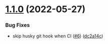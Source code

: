 # [1.1.0](https://github.com/dazedbear/rubber-duck-game/compare/v1.0.0...v1.1.0) (2022-05-27)


### Bug Fixes

* skip husky git hook when CI ([#6](https://github.com/dazedbear/rubber-duck-game/issues/6)) ([dc2a14c](https://github.com/dazedbear/rubber-duck-game/commit/dc2a14c38ada7ee2ff5aa0f94d5ef9aedef85b5e))
